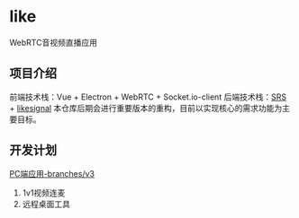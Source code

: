# like
WebRTC音视频直播应用
## 项目介绍
前端技术栈：Vue + Electron + WebRTC + Socket.io-client
后端技术栈：[SRS](https://github.com/ossrs/srs) + [likesignal](https://github.com/themages/likesignal)
本仓库后期会进行重要版本的重构，目前以实现核心的需求功能为主要目标。
## 开发计划
[PC端应用-branches/v3](https://github.com/themages/like/tree/v3)
1. 1v1视频连麦
2. 远程桌面工具
